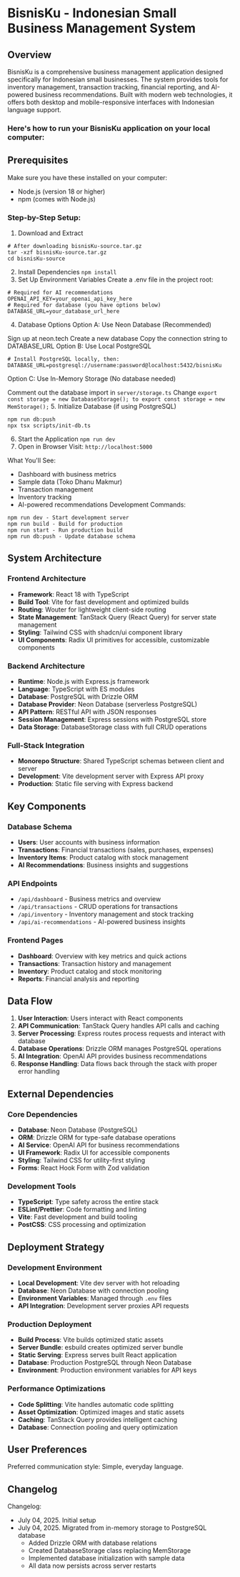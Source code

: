 # BisnisKu - Indonesian Small Business Management System

## Overview

BisnisKu is a comprehensive business management application designed specifically for Indonesian small businesses. The system provides tools for inventory management, transaction tracking, financial reporting, and AI-powered business recommendations. Built with modern web technologies, it offers both desktop and mobile-responsive interfaces with Indonesian language support.

### Here's how to run your BisnisKu application on your local computer:

## Prerequisites
Make sure you have these installed on your computer:

- Node.js (version 18 or higher)
- npm (comes with Node.js)
### Step-by-Step Setup:
1. Download and Extract
```
# After downloading bisnisKu-source.tar.gz
tar -xzf bisnisKu-source.tar.gz
cd bisnisKu-source
```
2. Install Dependencies
```npm install```
3. Set Up Environment Variables
Create a .env file in the project root:
```
# Required for AI recommendations
OPENAI_API_KEY=your_openai_api_key_here
# Required for database (you have options below)
DATABASE_URL=your_database_url_here
```
4. Database Options
Option A: Use Neon Database (Recommended)

Sign up at neon.tech
Create a new database
Copy the connection string to DATABASE_URL
Option B: Use Local PostgreSQL
```
# Install PostgreSQL locally, then:
DATABASE_URL=postgresql://username:password@localhost:5432/bisnisKu
```
Option C: Use In-Memory Storage (No database needed)

Comment out the database import in ```server/storage.ts```
Change ```export const storage = new DatabaseStorage(); to export const storage = new MemStorage();```
5. Initialize Database (if using PostgreSQL)
```
npm run db:push
npx tsx scripts/init-db.ts
```
6. Start the Application
```npm run dev```
7. Open in Browser
Visit: ```http://localhost:5000```

What You'll See:
- Dashboard with business metrics
- Sample data (Toko Dhanu Makmur)
- Transaction management
- Inventory tracking
- AI-powered recommendations
Development Commands:
```
npm run dev - Start development server
npm run build - Build for production
npm run start - Run production build
npm run db:push - Update database schema
```
## System Architecture

### Frontend Architecture
- **Framework**: React 18 with TypeScript
- **Build Tool**: Vite for fast development and optimized builds
- **Routing**: Wouter for lightweight client-side routing
- **State Management**: TanStack Query (React Query) for server state management
- **Styling**: Tailwind CSS with shadcn/ui component library
- **UI Components**: Radix UI primitives for accessible, customizable components

### Backend Architecture
- **Runtime**: Node.js with Express.js framework
- **Language**: TypeScript with ES modules
- **Database**: PostgreSQL with Drizzle ORM
- **Database Provider**: Neon Database (serverless PostgreSQL)
- **API Pattern**: RESTful API with JSON responses
- **Session Management**: Express sessions with PostgreSQL store
- **Data Storage**: DatabaseStorage class with full CRUD operations

### Full-Stack Integration
- **Monorepo Structure**: Shared TypeScript schemas between client and server
- **Development**: Vite development server with Express API proxy
- **Production**: Static file serving with Express backend

## Key Components

### Database Schema
- **Users**: User accounts with business information
- **Transactions**: Financial transactions (sales, purchases, expenses)
- **Inventory Items**: Product catalog with stock management
- **AI Recommendations**: Business insights and suggestions

### API Endpoints
- `/api/dashboard` - Business metrics and overview
- `/api/transactions` - CRUD operations for transactions
- `/api/inventory` - Inventory management and stock tracking
- `/api/ai-recommendations` - AI-powered business insights

### Frontend Pages
- **Dashboard**: Overview with key metrics and quick actions
- **Transactions**: Transaction history and management
- **Inventory**: Product catalog and stock monitoring
- **Reports**: Financial analysis and reporting

## Data Flow

1. **User Interaction**: Users interact with React components
2. **API Communication**: TanStack Query handles API calls and caching
3. **Server Processing**: Express routes process requests and interact with database
4. **Database Operations**: Drizzle ORM manages PostgreSQL operations
5. **AI Integration**: OpenAI API provides business recommendations
6. **Response Handling**: Data flows back through the stack with proper error handling

## External Dependencies

### Core Dependencies
- **Database**: Neon Database (PostgreSQL)
- **ORM**: Drizzle ORM for type-safe database operations
- **AI Service**: OpenAI API for business recommendations
- **UI Framework**: Radix UI for accessible components
- **Styling**: Tailwind CSS for utility-first styling
- **Forms**: React Hook Form with Zod validation

### Development Tools
- **TypeScript**: Type safety across the entire stack
- **ESLint/Prettier**: Code formatting and linting
- **Vite**: Fast development and build tooling
- **PostCSS**: CSS processing and optimization

## Deployment Strategy

### Development Environment
- **Local Development**: Vite dev server with hot reloading
- **Database**: Neon Database with connection pooling
- **Environment Variables**: Managed through `.env` files
- **API Integration**: Development server proxies API requests

### Production Deployment
- **Build Process**: Vite builds optimized static assets
- **Server Bundle**: esbuild creates optimized server bundle
- **Static Serving**: Express serves built React application
- **Database**: Production PostgreSQL through Neon Database
- **Environment**: Production environment variables for API keys

### Performance Optimizations
- **Code Splitting**: Vite handles automatic code splitting
- **Asset Optimization**: Optimized images and static assets
- **Caching**: TanStack Query provides intelligent caching
- **Database**: Connection pooling and query optimization

## User Preferences

Preferred communication style: Simple, everyday language.

## Changelog

Changelog:
- July 04, 2025. Initial setup
- July 04, 2025. Migrated from in-memory storage to PostgreSQL database
  - Added Drizzle ORM with database relations
  - Created DatabaseStorage class replacing MemStorage
  - Implemented database initialization with sample data
  - All data now persists across server restarts

